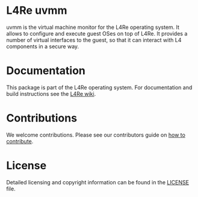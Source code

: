 # L4Re uvmm

uvmm is the virtual machine monitor for the L4Re operating system. It
allows to configure and execute guest OSes on top of L4Re. It provides
a number of virtual interfaces to the guest, so that it can interact with
L4 components in a secure way.

# Documentation

This package is part of the L4Re operating system. For documentation and
build instructions see the
[L4Re wiki](https://kernkonzept.com/L4Re/guides/l4re).

# Contributions

We welcome contributions. Please see our contributors guide on
[how to contribute](https://kernkonzept.com/L4Re/contributing/l4re).

# License

Detailed licensing and copyright information can be found in
the [LICENSE](LICENSE.spdx) file.
